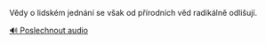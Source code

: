 
Vědy o lidském jednání se však od přírodních věd radikálně odlišují.

[🔊 Poslechnout audio](/data/7-paragraphs/audio/chapter_17/para_001-Vdy-o-lidskm-jednn-se-vak-od-prodnch-vd-r.mp3)
